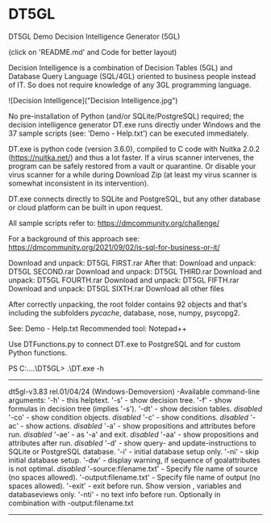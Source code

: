# DT5GL
DT5GL Demo Decision Intelligence Generator (5GL)

(click on 'README.md' and Code for better layout)

Decision Intelligence is a combination of Decision Tables (5GL) and Database Query Language (SQL/4GL)
oriented to business people instead of IT. So does not require knowledge of any 3GL programming language.

![Decision Intelligence]("Decision Intelligence.jpg")

No pre-installation of Python (and/or SQLite/PostgreSQL) required; the decision intelligence generator DT.exe runs directly under Windows and the 37 sample scripts (see: 'Demo - Help.txt') can be executed immediately. 

DT.exe is python code (version 3.6.0), compiled to C code with Nuitka 2.0.2 (https://nuitka.net/) and thus a lot faster.
If a virus scanner intervenes, the program can be safely restored from a vault or quarantine. Or disable your virus scanner for a while
during Download Zip (at least my virus scanner is somewhat inconsistent in its intervention). 

DT.exe connects directly to SQLite and PostgreSQL, but any other database or cloud platform can be built in upon request.  

All sample scripts refer to: 
https://dmcommunity.org/challenge/

For a background of this approach see:
https://dmcommunity.org/2021/09/02/is-sql-for-business-or-it/

Download and unpack: DT5GL FIRST.rar
After that:
Download and unpack: DT5GL SECOND.rar
Download and unpack: DT5GL THIRD.rar
Download and unpack: DT5GL FOURTH.rar
Download and unpack: DT5GL FIFTH.rar
Download and unpack: DT5GL SIXTH.rar
Download all other files

After correctly unpacking, the root folder contains 92 objects and that's including 
the subfolders _pycache_, database, nose, numpy, psycopg2.  

See: Demo - Help.txt
Recommended tool: Notepad++

Use DTFunctions.py to connect DT.exe to PostgreSQL and for custom Python functions. 

PS C:\..\..\DT5GL> .\DT.exe -h
**************************************************************
dt5gl-v3.83 rel.01/04/24 (Windows-Demoversion) -Available command-line arguments:
'-h'    - this helptext.
'-s'    - show decision tree.
'-f'    - show formulas in decision tree (implies '-s').
'-dt'   - show decision tables.                                           *disabled*
'-co'   - show condition objects.                                         *disabled*
'-c'    - show conditions.                                                *disabled*
'-ac'   - show actions.                                                   *disabled*
'-a'    - show propositions and attributes before run.                    *disabled*
'-ae'   - as '-a' and exit.                                               *disabled*
'-aa'   - show propositions and attributes after run.                     *disabled*
'-d'    - show query- and update-instructions to SQLite or PostgreSQL database.
'-i'    - initial database setup only.
'-ni'   - skip initial database setup.
'-dw'   - display warning, if sequence of goalattributes is not optimal.  *disabled*
'-source:filename.txt'   - Specify file name of source (no spaces allowed).
'-output:filename.txt'   - Specify file name of output (no spaces allowed).
'-exit' - exit before run. Show version , variables and databaseviews only.
'-nti'  - no text info before run. Optionally in combination with -output:filename.txt
**************************************************************








